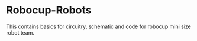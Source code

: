 # Robocup-Robots
This contains basics for circuitry, schematic and code for robocup mini size robot team.

